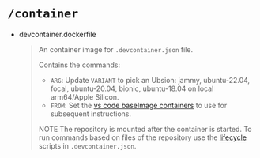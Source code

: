 # `/container`

- devcontainer.dockerfile
  > An container image for `.devcontainer.json` file.
  >
  > Contains the commands:
  >
  > - `ARG`: Update `VARIANT` to pick an Ubsion: jammy, ubuntu-22.04, focal, ubuntu-20.04, bionic, ubuntu-18.04 on local arm64/Apple Silicon.
  > - `FROM`: Set the [vs code baseImage containers](https://github.com/microsoft/vscode-dev-containers/tree/v0.195.0/containers/cpp/.devcontainer/base.Dockerfile) to use for subsequent instructions.
  >
  > NOTE The repository is mounted after the container is started. To run commands based on files of the repository use the [lifecycle](https://code.visualstudio.com/docs/remote/devcontainerjson-reference#_lifecycle-scripts) scripts in `.devcontainer.json`.
